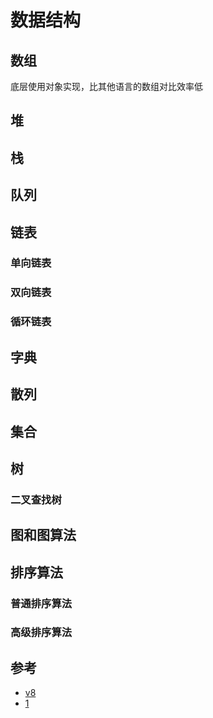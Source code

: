 # 数据结构

## 数组
底层使用对象实现，比其他语言的数组对比效率低


## 堆

## 栈

## 队列

## 链表

### 单向链表

### 双向链表

### 循环链表

## 字典

## 散列

## 集合

## 树
### 二叉查找树
## 图和图算法

## 排序算法

### 普通排序算法

### 高级排序算法





## 参考
- [v8](https://github.com/v8/v8)
- [1](https://zhuanlan.zhihu.com/p/96959371)
